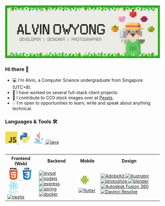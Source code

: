 ![Hi there! I'm Alvin Owyong, a Software Developer and Graphic Designer!](cover.gif)

### Hi there 👋

- 💻 I'm Alvin, a Computer Science undergraduate from Singapore (UTC+8).
- 💼 I have worked on several full-stack client projects.
- 📸 I contribute to CC0 stock images over at [Pexels](https://www.pexels.com/@alvin-chelsea-230969113/).
- 💡 I'm open to opportunities to learn, write and speak about anything technical.

### Languages & Tools 🛠

<div>
<!-- <a href="https://www.typescriptlang.org/" target="_blank"> <img src="https://raw.githubusercontent.com/devicons/devicon/master/icons/typescript/typescript-original.svg" alt="typescript" width="40" height="40"/> </a> -->
<a href="https://developer.mozilla.org/en-US/docs/Web/JavaScript" target="_blank"> <img src="https://raw.githubusercontent.com/devicons/devicon/master/icons/javascript/javascript-original.svg" alt="javascript" width="40" height="40"/> </a>
<a href="https://www.python.org" target="_blank"> <img src="https://raw.githubusercontent.com/devicons/devicon/master/icons/python/python-original.svg" alt="python" width="40" height="40"/></a>
<a href="https://www.java.com" target="_blank"><img src="https://raw.githubusercontent.com/devicons/devicon/master/icons/java/java-original.svg" alt="java" width="40" height="40"/> </a>
<a href="https://www.cprogramming.com/" target="_blank"><img src="https://upload.wikimedia.org/wikipedia/commons/1/19/C_Logo.png?20201023095457" alt="java" width="40" height="40"/> </a>
</div>

<br/>

<table>
  <tr>
    <th>Frontend (Web)</th>
    <th>Backend</th>
    <th>Mobile</th>
    <th>Design</th>
  </tr>
  <tr>
    <td>
        <a href="https://www.w3.org/html/" target="_blank"> <img src="https://raw.githubusercontent.com/devicons/devicon/master/icons/html5/html5-original-wordmark.svg" alt="html5" width="40" height="40"/> </a>
        <a href="https://www.w3schools.com/css/" target="_blank"> <img src="https://raw.githubusercontent.com/devicons/devicon/master/icons/css3/css3-original-wordmark.svg" alt="css3" width="40" height="40"/> </a>
        <a href="https://reactjs.org/" target="_blank"> <img src="https://raw.githubusercontent.com/devicons/devicon/master/icons/react/react-original-wordmark.svg" alt="react" width="40" height="40"/> </a>
        <a href="https://nextjs.org/" target="_blank"> <img src="https://user-images.githubusercontent.com/70066269/169551617-57c9b657-8262-40d7-b1ea-6c1dce5a89f9.png" alt="nextjs" width="40" height="40"/> </a>
    </td>
    <td>
        <a href="https://www.mysql.com/" target="_blank"> <img src="https://user-images.githubusercontent.com/70066269/169551982-0718a2c5-714c-4742-86fa-a13fb3568df7.png" alt="mysql" width="40" height="40"/> </a>
        <a href="https://nodejs.org" target="_blank"> <img src="https://user-images.githubusercontent.com/70066269/169552165-9fa222a2-ddd1-47e5-9a79-a76c4327a473.png" alt="nodejs" width="40" height="40"/> </a>
        <a href="https://expressjs.com" target="_blank"> <img src="https://user-images.githubusercontent.com/70066269/169552548-dbab9202-5d77-4c7e-bca1-baee8006bae3.png" alt="express" width="40" height="40"/> </a>
        <a href="https://spring.io/" target="_blank"> <img src="https://www.vectorlogo.zone/logos/springio/springio-icon.svg" alt="spring" width="40" height="40"/> </a>
        <a href="https://www.docker.com/" target="_blank"> <img src="https://user-images.githubusercontent.com/70066269/169552748-70e0d8c3-4581-4aea-8a6c-7962c7829826.png" alt="docker" width="40" height="40"/> </a>
    </td>
    <td>
        <a href="https://developer.android.com" target="_blank"> <img src="https://raw.githubusercontent.com/devicons/devicon/master/icons/android/android-original-wordmark.svg" alt="android" width="40" height="40"/></a>
      <a href="https://flutter.dev/" target="_blank"> <img src="https://user-images.githubusercontent.com/70066269/169551028-261ea26e-34a2-4058-9642-ff0a932d4f66.png" alt="flutter" width="40" height="40"/></a>
    </td>
    <td>
        <a href="https://www.adobe.com/sg/products/xd.html" target="_blank"> <img src="https://user-images.githubusercontent.com/70066269/169549754-1e396706-5ec6-40c9-822a-4d8e2c0f0e4c.png" alt="AdobeXd" width="40" height="40"/> </a>
         <a href="https://www.adobe.com/in/products/illustrator.html" target="_blank"> <img src="https://user-images.githubusercontent.com/70066269/169549703-ad4d9d00-b7d5-4803-8664-ee020aea66a1.png" alt="illustrator" width="40" height="40"/> </a>
         <a href="https://www.photoshop.com/en" target="_blank"> <img src="https://user-images.githubusercontent.com/70066269/169549860-42f1a692-d1fa-4dad-816c-5b5acd2abdeb.png" alt="photoshop" width="40" height="40"/> </a>
         <a href="hhttps://www.blender.org/" target="_blank"> <img src="https://user-images.githubusercontent.com/70066269/169550098-00295398-5c56-4174-9e9b-33a4a17a6612.png" alt="blender" width="40" height="40"/> </a>
         <a href="https://www.autodesk.com/products/fusion-360/overview" target="_blank"> <img src="https://user-images.githubusercontent.com/70066269/169550521-cd57d2e4-47cd-4269-a34d-511b0e7b92f5.png" alt="Autodesk Fusion 360" width="40" height="40"/> </a>
         <a href="https://www.blackmagicdesign.com/products/davinciresolve/?gclid=Cj0KCQjw-JyUBhCuARIsANUqQ_I69kYnfFA8P6lt4hYKWl2XJEC6BUQ8wVPJ8_GIY-Hf-gmbzeYijLoaAh5BEALw_wcB" target="_blank"> <img src="https://user-images.githubusercontent.com/70066269/169550778-1a20e267-aa3b-44eb-816e-65e90207e957.png" alt="Davinci Resolve" width="40" height="40"/> </a>
    </td>
  </tr>
</table>

<!--
**alvinowyong/alvinowyong** is a ✨ _special_ ✨ repository because its `README.md` (this file) appears on your GitHub profile.

Here are some ideas to get you started:

- 🔭 I’m currently working on ...
- 🌱 I’m currently learning ...
- 👯 I’m looking to collaborate on ...
- 🤔 I’m looking for help with ...
- 💬 Ask me about ...
- 📫 How to reach me: ...
- 😄 Pronouns: ...
- ⚡ Fun fact: ...
-->

